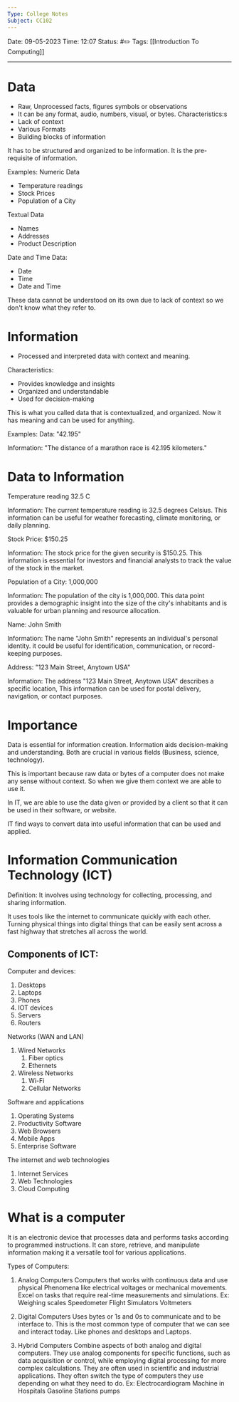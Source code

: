 ```yaml
---
Type: College Notes
Subject: CC102
---
```

Date: 09-05-2023
Time: 12:07
Status: #✏️
Tags: [[Introduction To Computing]]

----


# Data 
- Raw, Unprocessed facts, figures symbols or observations
- It can be any format, audio, numbers, visual, or bytes.
Characteristics:s
- Lack of context
- Various Formats
- Building blocks of information

It has to be structured and organized to be information. It is the pre-requisite of information. 

Examples: 
Numeric Data
- Temperature readings
- Stock Prices
- Population of a City

Textual Data
- Names
- Addresses
- Product Description

Date and Time Data:
- Date
- Time
- Date and Time

These data cannot be understood on its own due to lack of context so we don't know what they refer to.

# Information
- Processed and interpreted data with context and meaning.

Characteristics:
- Provides knowledge and insights
- Organized and understandable 
- Used for decision-making

This is what you called data that is contextualized, and organized. Now it has meaning and can be used for anything. 

Examples:
Data: "42.195"

Information: "The distance of a marathon race is 42.195 kilometers."

# Data to Information

Temperature reading 32.5 C

Information: The current temperature reading is 32.5 degrees Celsius. This information can be useful for weather forecasting, climate monitoring, or daily planning. 

Stock Price: $150.25

Information: The stock price for the given security is $150.25. This information is essential for investors and financial analysts to track the value of the stock in the market.

Population of a City: 1,000,000

Information: The population of the city is 1,000,000. This data point provides a demographic insight into the size of the city's inhabitants and is valuable for urban planning and resource allocation. 

Name: John Smith

Information: The name "John Smith" represents an individual's personal identity. it could be useful for identification, communication, or record-keeping purposes. 

Address: "123 Main Street, Anytown USA"

Information: The address "123 Main Street, Anytown USA" describes a specific location, This information can be used for postal delivery, navigation, or contact purposes. 


# Importance
Data is essential for information creation.
Information aids decision-making and understanding.
Both are crucial in various fields (Business, science, technology).

This is important because raw data or bytes of a computer does not make any sense without context. So when we give them context we are able to use it.

In IT, we are able to use the data given or provided by a client so that it can be used in their software, or website.

IT find ways to convert data into useful information that can be used and applied. 


# Information Communication Technology (ICT)
Definition:
It involves using technology for collecting, processing, and sharing information. 

It uses tools like the internet to communicate quickly with each other. Turning physical things into digital things that can be easily sent across a fast highway that stretches all across the world. 

## Components of ICT:
Computer and devices:
1. Desktops
2. Laptops
3. Phones
4. IOT devices
5. Servers 
6. Routers

Networks (WAN and LAN)
1. Wired Networks
	1. Fiber optics
	2. Ethernets
2. Wireless Networks
	1. Wi-Fi
	2. Cellular Networks

Software and applications
1. Operating Systems
2. Productivity Software
3. Web Browsers
4. Mobile Apps
5. Enterprise Software

The internet and web technologies
1. Internet Services
2. Web Technologies
3. Cloud Computing

# What is a computer
It is an electronic device that processes data and performs tasks according to programmed instructions. It can store, retrieve, and manipulate information making it a versatile tool for various applications.

Types of Computers:
1. Analog Computers
	Computers that works with continuous data and use physical Phenomena like electrical voltages or mechanical movements. Excel on tasks that require real-time measurements and simulations.
	Ex:
	Weighing scales
	Speedometer
	Flight Simulators
	Voltmeters
	
2. Digital Computers
	Uses bytes or 1s and 0s to communicate and to be interface to. This is the most common type of computer that we can see and interact today. Like phones and desktops and Laptops.
	
3. Hybrid Computers
	Combine aspects of both analog and digital computers. They use analog components for specific functions, such as data acquisition or control, while employing digital processing for more complex calculations. They are often used in scientific and industrial applications.
	They often switch the type of computers they use depending on what they need to do.
	Ex:
	Electrocardiogram Machine in Hospitals
	Gasoline Stations pumps